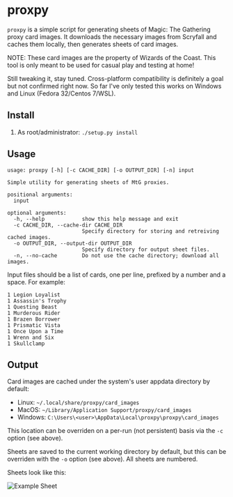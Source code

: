 proxpy
=======

`proxpy` is a simple script for generating sheets of Magic: The Gathering
proxy card images. It downloads the necessary images from Scryfall and
caches them locally, then generates sheets of card images.

NOTE: These card images are the property of Wizards of the Coast. This tool is only meant to be used for casual play and testing at home!

Still tweaking it, stay tuned. Cross-platform compatibility is definitely a goal but not confirmed right now. So far I've only tested this works on Windows and Linux (Fedora 32/Centos 7/WSL). 

Install
-------

1. As root/administrator: `./setup.py install`


Usage
-----

```
usage: proxpy [-h] [-c CACHE_DIR] [-o OUTPUT_DIR] [-n] input

Simple utility for generating sheets of MtG proxies.

positional arguments:
  input

optional arguments:
  -h, --help            show this help message and exit
  -c CACHE_DIR, --cache-dir CACHE_DIR
                        Specify directory for storing and retreiving cached images.
  -o OUTPUT_DIR, --output-dir OUTPUT_DIR
                        Specify directory for output sheet files.
  -n, --no-cache        Do not use the cache directory; download all images.
```

Input files should be a list of cards, one per line, prefixed by a number
and a space. For example:

```
1 Legion Loyalist
1 Assassin's Trophy
1 Questing Beast
1 Murderous Rider
1 Brazen Borrower
1 Prismatic Vista
1 Once Upon a Time
1 Wrenn and Six
1 Skullclamp
```

Output
------

Card images are cached under the system's user appdata directory by default:

  - Linux: `~/.local/share/proxpy/card_images`
  - MacOS: `~/Library/Application Support/proxpy/card_images`
  - Windows: `C:\Users\<user>\AppData\Local\proxpy\proxpy\card_images`

This location can be overriden on a per-run (not persistent) basis via the `-c` option (see above).

Sheets are saved to the current working directory by default, but this can be overriden with the `-o` option (see above). All sheets are numbered.

Sheets look like this:

![Example Sheet](https://github.com/demern/proxpy/blob/master/examples/sheets/sheet1.png)
